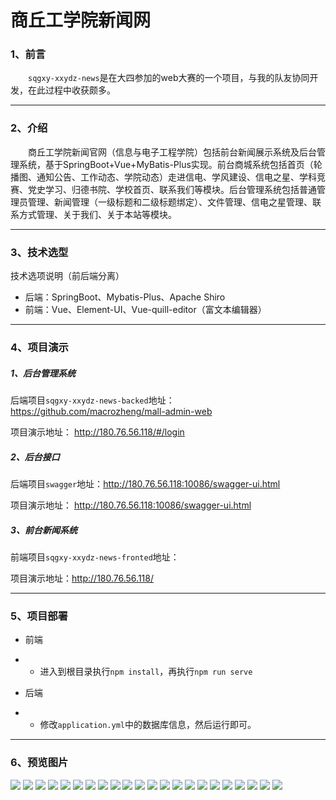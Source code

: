 # 商丘工学院新闻网

### 1、前言
&emsp;&emsp;`sqgxy-xxydz-news`是在大四参加的web大赛的一个项目，与我的队友协同开发，在此过程中收获颇多。

------

### 2、介绍

&emsp;&emsp;商丘工学院新闻官网（信息与电子工程学院）包括前台新闻展示系统及后台管理系统，基于SpringBoot+Vue+MyBatis-Plus实现。前台商城系统包括首页（轮播图、通知公告、工作动态、学院动态）走进信电、学风建设、信电之星、学科竞赛、党史学习、归德书院、学校首页、联系我们等模块。后台管理系统包括普通管理员管理、新闻管理（一级标题和二级标题绑定）、文件管理、信电之星管理、联系方式管理、关于我们、关于本站等模块。

----

### 3、技术选型

技术选项说明（前后端分离）

- 后端：SpringBoot、Mybatis-Plus、Apache  Shiro
- 前端：Vue、Element-UI、Vue-quill-editor（富文本编辑器）

----

### 4、项目演示

##### 1、后台管理系统

后端项目`sqgxy-xxydz-news-backed`地址：https://github.com/macrozheng/mall-admin-web

项目演示地址： http://180.76.56.118/#/login

##### 2、后台接口

后端项目`swagger`地址：http://180.76.56.118:10086/swagger-ui.html

项目演示地址： http://180.76.56.118:10086/swagger-ui.html

##### 3、前台新闻系统

前端项目`sqgxy-xxydz-news-fronted`地址：

项目演示地址：http://180.76.56.118/

---

### 5、项目部署

- 前端
- - 进入到根目录执行`npm install`，再执行`npm run serve`

- 后端
- - 修改`application.yml`中的数据库信息，然后运行即可。

---

### 6、预览图片
<img src="preview/Snipaste_2022-11-25_23-00-07.png"/>
<img src="preview/Snipaste_2022-11-25_23-01-30.png"/>
<img src="preview/Snipaste_2022-11-25_23-01-57.png"/>
<img src="preview/Snipaste_2022-11-25_23-02-09.png"/>
<img src="preview/Snipaste_2022-11-25_23-02-16.png"/>
<img src="preview/Snipaste_2022-11-25_23-02-23.png"/>
<img src="preview/Snipaste_2022-11-25_23-02-35.png"/>
<img src="preview/Snipaste_2022-11-25_23-02-55.png"/>
<img src="preview/Snipaste_2022-11-25_23-03-17.png"/>
<img src="preview/Snipaste_2022-11-25_23-03-25.png"/>
<img src="preview/Snipaste_2022-11-25_23-03-43.png"/>
<img src="preview/Snipaste_2022-11-25_23-04-21.png"/>
<img src="preview/Snipaste_2022-11-25_23-04-38.png"/>
<img src="preview/Snipaste_2022-11-25_23-04-46.png"/>
<img src="preview/Snipaste_2022-11-25_23-06-58.png"/>
<img src="preview/Snipaste_2022-11-25_23-07-08.png"/>
<img src="preview/Snipaste_2022-11-25_23-07-15.png"/>
<img src="preview/Snipaste_2022-11-25_23-07-21.png"/>
<img src="preview/Snipaste_2022-11-25_23-07-26.png"/>
<img src="preview/Snipaste_2022-11-25_23-08-08.png"/>
<img src="preview/Snipaste_2022-11-25_23-08-15.png"/>
<img src="preview/Snipaste_2022-11-25_23-08-23.png"/>
